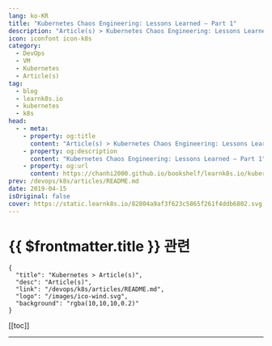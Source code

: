 ```yaml
---
lang: ko-KR
title: "Kubernetes Chaos Engineering: Lessons Learned — Part 1"
description: "Article(s) > Kubernetes Chaos Engineering: Lessons Learned — Part 1"
icon: iconfont icon-k8s
category:
  - DevOps
  - VM
  - Kubernetes
  - Article(s)
tag:
  - blog
  - learnk8s.io
  - kubernetes
  - k8s
head:
  - - meta:
    - property: og:title
      content: "Article(s) > Kubernetes Chaos Engineering: Lessons Learned — Part 1"
    - property: og:description
      content: "Kubernetes Chaos Engineering: Lessons Learned — Part 1"
    - property: og:url
      content: https://chanhi2000.github.io/bookshelf/learnk8s.io/kubernetes-chaos-engineering-lessons-learned.html
prev: /devops/k8s/articles/README.md
date: 2019-04-15
isOriginal: false
cover: https://static.learnk8s.io/82804a9af3f623c5865f261f4ddb6802.svg
---
```


# {{ $frontmatter.title }} 관련

```component VPCard
{
  "title": "Kubernetes > Article(s)",
  "desc": "Article(s)",
  "link": "/devops/k8s/articles/README.md",
  "logo": "/images/ico-wind.svg",
  "background": "rgba(10,10,10,0.2)"
}
```

[[toc]]

---

<SiteInfo
  name="Kubernetes Chaos Engineering: Lessons Learned — Part 1"
  desc="When you deploy an app in Kubernetes, your code ends up running on one or more worker nodes. But what happens when a node breaks and the network proxy crashes?"
  url="https://learnk8s.io/blog/kubernetes-chaos-engineering-lessons-learned"
  logo="https://static.learnk8s.io/f7e5160d4744cf05c46161170b5c11c9.svg"
  preview="https://static.learnk8s.io/82804a9af3f623c5865f261f4ddb6802.svg"/>

<!-- TODO: 작성 -->

